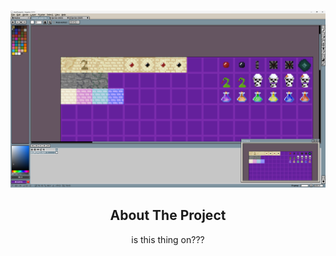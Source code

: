 <a id="readme-top"></a>

<br />
<div align="center">
  <a href="https://github.com/JoeyGrimsic/aseprite/">
    <img src="aseprite.png" alt="Logo" >
  </a>

## About The Project

is this thing on???
